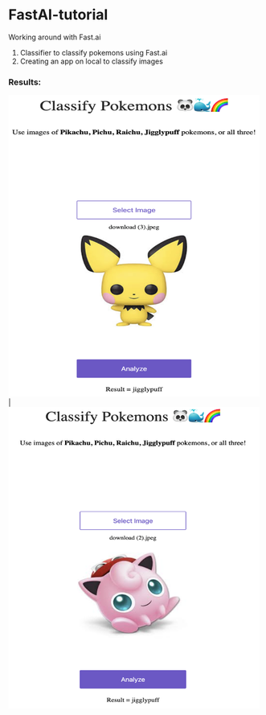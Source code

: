 # FastAI-tutorial
Working around with Fast.ai

1. Classifier to classify pokemons using Fast.ai
2. Creating an app on local to classify images

### Results:

<img src ="Images/pichu.png" width='500' height='600'> | <img src ="Images/jigglypuff.png" width='500' height='600'>
